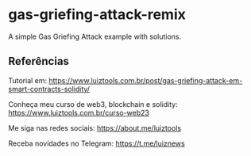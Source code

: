 # gas-griefing-attack-remix

A simple Gas Griefing Attack example with solutions.

## Referências

Tutorial em: https://www.luiztools.com.br/post/gas-griefing-attack-em-smart-contracts-solidity/

Conheça meu curso de web3, blockchain e solidity: https://www.luiztools.com.br/curso-web23

Me siga nas redes sociais: https://about.me/luiztools

Receba novidades no Telegram: https://t.me/luiznews